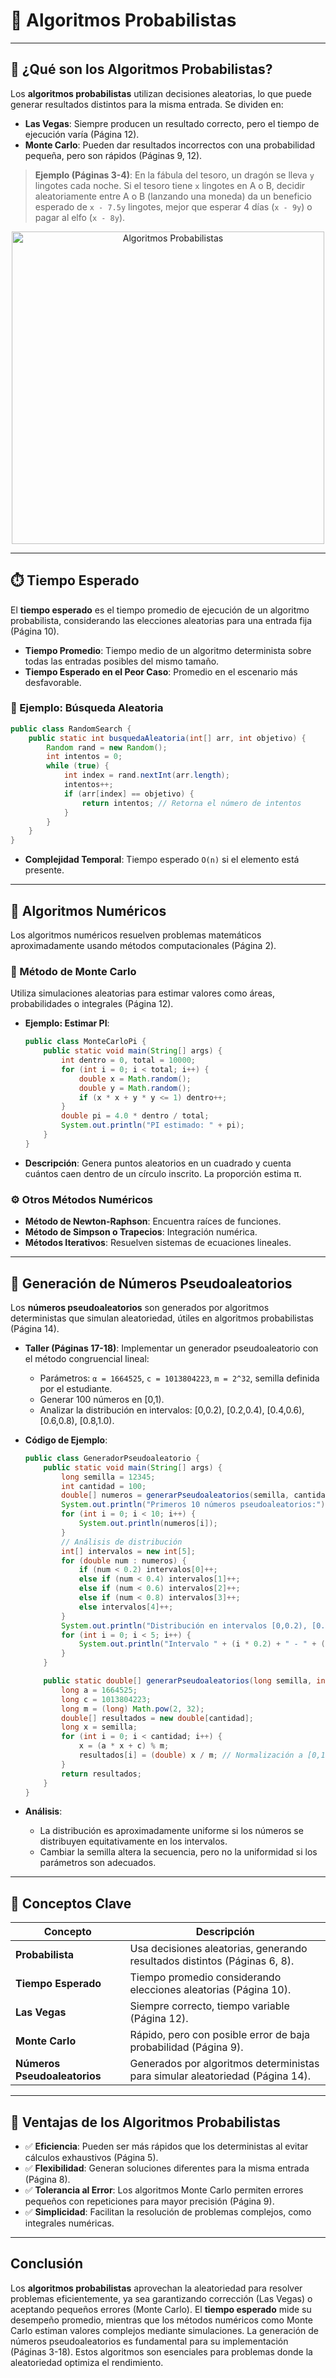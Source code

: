 # 🔢 Algoritmos Probabilistas

---

## 🧩 ¿Qué son los Algoritmos Probabilistas?
Los **algoritmos probabilistas** utilizan decisiones aleatorias, lo que puede generar resultados distintos para la misma entrada. Se dividen en:

- **Las Vegas**: Siempre producen un resultado correcto, pero el tiempo de ejecución varía (Página 12).
- **Monte Carlo**: Pueden dar resultados incorrectos con una probabilidad pequeña, pero son rápidos (Páginas 9, 12).

> **Ejemplo (Páginas 3-4)**: En la fábula del tesoro, un dragón se lleva `y` lingotes cada noche. Si el tesoro tiene `x` lingotes en A o B, decidir aleatoriamente entre A o B (lanzando una moneda) da un beneficio esperado de `x - 7.5y` lingotes, mejor que esperar 4 días (`x - 9y`) o pagar al elfo (`x - 8y`).

<p align="center">
  <img src="https://img.youtube.com/vi/sU4UMh_W8W8/maxresdefault.jpg" alt="Algoritmos Probabilistas" width="500" />
</p>

---

## ⏱️ Tiempo Esperado
El **tiempo esperado** es el tiempo promedio de ejecución de un algoritmo probabilista, considerando las elecciones aleatorias para una entrada fija (Página 10).

- **Tiempo Promedio**: Tiempo medio de un algoritmo determinista sobre todas las entradas posibles del mismo tamaño.
- **Tiempo Esperado en el Peor Caso**: Promedio en el escenario más desfavorable.

### 📌 Ejemplo: Búsqueda Aleatoria
```java
public class RandomSearch {
    public static int busquedaAleatoria(int[] arr, int objetivo) {
        Random rand = new Random();
        int intentos = 0;
        while (true) {
            int index = rand.nextInt(arr.length);
            intentos++;
            if (arr[index] == objetivo) {
                return intentos; // Retorna el número de intentos
            }
        }
    }
}
```

- **Complejidad Temporal**: Tiempo esperado `O(n)` si el elemento está presente.

---

## 📐 Algoritmos Numéricos
Los algoritmos numéricos resuelven problemas matemáticos aproximadamente usando métodos computacionales (Página 2).

### 🧮 Método de Monte Carlo
Utiliza simulaciones aleatorias para estimar valores como áreas, probabilidades o integrales (Página 12).

- **Ejemplo: Estimar PI**:
  ```java
  public class MonteCarloPi {
      public static void main(String[] args) {
          int dentro = 0, total = 10000;
          for (int i = 0; i < total; i++) {
              double x = Math.random();
              double y = Math.random();
              if (x * x + y * y <= 1) dentro++;
          }
          double pi = 4.0 * dentro / total;
          System.out.println("PI estimado: " + pi);
      }
  }
  ```

- **Descripción**: Genera puntos aleatorios en un cuadrado y cuenta cuántos caen dentro de un círculo inscrito. La proporción estima π.

### ⚙️ Otros Métodos Numéricos
- **Método de Newton-Raphson**: Encuentra raíces de funciones.
- **Método de Simpson o Trapecios**: Integración numérica.
- **Métodos Iterativos**: Resuelven sistemas de ecuaciones lineales.

---

## 🧪 Generación de Números Pseudoaleatorios
Los **números pseudoaleatorios** son generados por algoritmos deterministas que simulan aleatoriedad, útiles en algoritmos probabilistas (Página 14).

- **Taller (Páginas 17-18)**: Implementar un generador pseudoaleatorio con el método congruencial lineal:
  - Parámetros: `α = 1664525`, `c = 1013804223`, `m = 2^32`, semilla definida por el estudiante.
  - Generar 100 números en [0,1).
  - Analizar la distribución en intervalos: [0,0.2), [0.2,0.4), [0.4,0.6), [0.6,0.8), [0.8,1.0).

- **Código de Ejemplo**:
  ```java
  public class GeneradorPseudoaleatorio {
      public static void main(String[] args) {
          long semilla = 12345;
          int cantidad = 100;
          double[] numeros = generarPseudoaleatorios(semilla, cantidad);
          System.out.println("Primeros 10 números pseudoaleatorios:");
          for (int i = 0; i < 10; i++) {
              System.out.println(numeros[i]);
          }
          // Análisis de distribución
          int[] intervalos = new int[5];
          for (double num : numeros) {
              if (num < 0.2) intervalos[0]++;
              else if (num < 0.4) intervalos[1]++;
              else if (num < 0.6) intervalos[2]++;
              else if (num < 0.8) intervalos[3]++;
              else intervalos[4]++;
          }
          System.out.println("Distribución en intervalos [0,0.2), [0.2,0.4), [0.4,0.6), [0.6,0.8), [0.8,1.0):");
          for (int i = 0; i < 5; i++) {
              System.out.println("Intervalo " + (i * 0.2) + " - " + ((i + 1) * 0.2) + ": " + intervalos[i]);
          }
      }

      public static double[] generarPseudoaleatorios(long semilla, int cantidad) {
          long a = 1664525;
          long c = 1013804223;
          long m = (long) Math.pow(2, 32);
          double[] resultados = new double[cantidad];
          long x = semilla;
          for (int i = 0; i < cantidad; i++) {
              x = (a * x + c) % m;
              resultados[i] = (double) x / m; // Normalización a [0,1)
          }
          return resultados;
      }
  }
  ```

- **Análisis**:
  - La distribución es aproximadamente uniforme si los números se distribuyen equitativamente en los intervalos.
  - Cambiar la semilla altera la secuencia, pero no la uniformidad si los parámetros son adecuados.

---

## 🧠 Conceptos Clave
| Concepto             | Descripción                                                  |
|----------------------|--------------------------------------------------------------|
| **Probabilista**     | Usa decisiones aleatorias, generando resultados distintos (Páginas 6, 8). |
| **Tiempo Esperado**  | Tiempo promedio considerando elecciones aleatorias (Página 10). |
| **Las Vegas**        | Siempre correcto, tiempo variable (Página 12).                |
| **Monte Carlo**      | Rápido, pero con posible error de baja probabilidad (Página 9). |
| **Números Pseudoaleatorios** | Generados por algoritmos deterministas para simular aleatoriedad (Página 14). |

---

## 🌈 Ventajas de los Algoritmos Probabilistas
- ✅ **Eficiencia**: Pueden ser más rápidos que los deterministas al evitar cálculos exhaustivos (Página 5).
- ✅ **Flexibilidad**: Generan soluciones diferentes para la misma entrada (Página 8).
- ✅ **Tolerancia al Error**: Los algoritmos Monte Carlo permiten errores pequeños con repeticiones para mayor precisión (Página 9).
- ✅ **Simplicidad**: Facilitan la resolución de problemas complejos, como integrales numéricas.

---

## Conclusión
Los **algoritmos probabilistas** aprovechan la aleatoriedad para resolver problemas eficientemente, ya sea garantizando corrección (Las Vegas) o aceptando pequeños errores (Monte Carlo). El **tiempo esperado** mide su desempeño promedio, mientras que los métodos numéricos como Monte Carlo estiman valores complejos mediante simulaciones. La generación de números pseudoaleatorios es fundamental para su implementación (Páginas 3-18). Estos algoritmos son esenciales para problemas donde la aleatoriedad optimiza el rendimiento.
